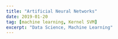 ```yaml
---
title: "Artificial Neural Networks"
date: 2019-01-20
tag: [machine learning, Kernel SVM]
excerpt: "Data Science, Machine Learning"
---
```

